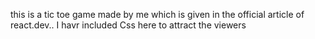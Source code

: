 this is a tic toe game made by me which is given in the official article of react.dev..
I havr included Css here to attract the viewers
